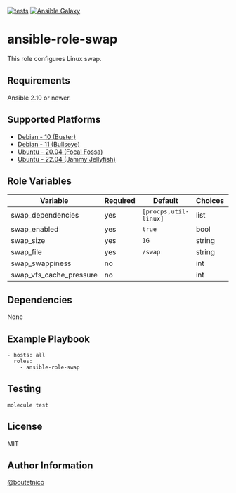 [![tests](https://github.com/boutetnico/ansible-role-swap/workflows/Test%20ansible%20role/badge.svg)](https://github.com/boutetnico/ansible-role-swap/actions?query=workflow%3A%22Test+ansible+role%22)
[![Ansible Galaxy](https://img.shields.io/badge/galaxy-boutetnico.swap-blue.svg)](https://galaxy.ansible.com/boutetnico/swap)

ansible-role-swap
=================

This role configures Linux swap.

Requirements
------------

Ansible 2.10 or newer.

Supported Platforms
-------------------

- [Debian - 10 (Buster)](https://wiki.debian.org/DebianBuster)
- [Debian - 11 (Bullseye)](https://wiki.debian.org/DebianBullseye)
- [Ubuntu - 20.04 (Focal Fossa)](http://releases.ubuntu.com/20.04/)
- [Ubuntu - 22.04 (Jammy Jellyfish)](http://releases.ubuntu.com/22.04/)

Role Variables
--------------

| Variable                     | Required | Default                 | Choices   | Comments                            |
|------------------------------|----------|-------------------------|-----------|-------------------------------------|
| swap_dependencies            | yes      | `[procps,util-linux]`   | list      |                                     |
| swap_enabled                 | yes      | `true`                  | bool      |                                     |
| swap_size                    | yes      | `1G`                    | string    |                                     |
| swap_file                    | yes      | `/swap`                 | string    |                                     |
| swap_swappiness              | no       |                         | int       |                                     |
| swap_vfs_cache_pressure      | no       |                         | int       |                                     |

Dependencies
------------

None

Example Playbook
----------------

    - hosts: all
      roles:
        - ansible-role-swap

Testing
-------

    molecule test

License
-------

MIT

Author Information
------------------

[@boutetnico](https://github.com/boutetnico)
